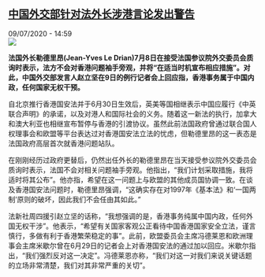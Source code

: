 <!--1594310105000-->
[中国外交部针对法外长涉港言论发出警告](http://www.rfi.fr//cn/%E5%9B%BD%E9%99%85/20200709-%E4%B8%AD%E5%9B%BD%E5%A4%96%E4%BA%A4%E9%83%A8%E9%92%88%E5%AF%B9%E6%B3%95%E5%A4%96%E9%95%BF%E6%B6%89%E6%B8%AF%E8%A8%80%E8%AE%BA%E5%8F%91%E5%87%BA%E8%AD%A6%E5%91%8A)
------

<div>09/07/2020 - 14:59</div><img src="https://s.rfi.fr/media/display/b4441d98-aff6-11ea-9b36-005056bff430/w:310/p:16x9/b7d6e4722cdefd1b2f816a87bcc3623145d84bc6.jpg"><p><strong>法国外长勒德里昂(Jean-Yves Le Drian)7月8日在接受法国参议院外交委员会质询时表示，法方不会对香港问题袖手旁观，并将“在适当时机宣布相应措施”。对此，中国外交部发言人赵立坚在9日的例行记者会上回应指，香港事务属于中国内政，任何国家无权干预。</strong></p><div class="t-content__body u-clearfix"><div class="m-interstitial"></div><p>自北京推行香港国安法并于6月30日生效后，英美等国相继表示中国应履行《中英联合声明》的承诺，以及对港人和国际社会的义务。随着这一新法的执行，加拿大和澳大利亚也相继宣布暂停与香港的引渡协议。虽然此前法国政府曾通过联合国人权理事会和欧盟等平台表达过对香港国安法立法的忧虑，但勒德里昂的这一表态是法国政府高层首次就香港问题站队。</p><p>在刚刚经历过政府更替后，仍然出任外长的勒德里昂在当天接受参议院外交委员会质询时表示，法国不会对相关问题袖手旁观。他指出，“我们计划采取措施，我将适时将其公布”。他亦指，希望在这一问题上与欧盟的其他成员国协调一致。在谈及香港国安法问题时，勒德里昂强调，“这确实存在对1997年《基本法》和‘一国两制’原则的破坏，因此我们不会任由其如此。”</p><p>法新社周四援引赵立坚的话称，“我想强调的是，香港事务纯属中国内政，任何外国无权干涉”。他表示，“希望有关国家客观公正看待中国香港国家安全立法，谨言慎行，多做有利于香港繁荣稳定的事”。此前，欧盟委员会主席冯德莱恩和欧洲理事会主席米歇尔曾在6月29日的记者会上对香港国安法的通过加以回应。米歇尔指出，“我们强烈反对这一决定”。冯德莱恩亦称，“我们对这一对我们来说关键话题的立场非常清楚，我们对其非常严重的关切”。</p><div class="o-self-promo o-self-promo--nl o-self-promo--hidden" data-selfpromo-newsletter></div><div class="o-self-promo o-self-promo--app o-self-promo--hidden" data-selfpromo-app></div></div>
